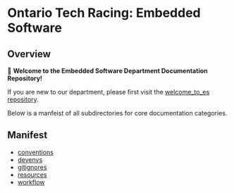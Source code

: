 # Ontario Tech Racing: Embedded Software

## Overview

👋 **Welcome to the Embedded Software Department Documentation Repository!**

If you are new to our department, please first visit
the [welcome_to_es repository](https://github.com/OntarioTechRacing/welcome_to_es).

Below is a manfeist of all subdirectories for core documentation categories.

## Manifest

- [conventions](conventions)
- [devenvs](devenvs)
- [gitignores](gitignores)
- [resources](resources)
- [workflow](workflow)
